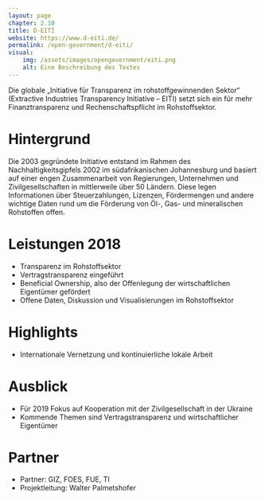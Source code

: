```yaml
---
layout: page
chapter: 2.10
title: D-EITI
website: https://www.d-eiti.de/
permalink: /open-government/d-eiti/
visual:
    img: /assets/images/opengovernment/eiti.png
    alt: Eine Beschreibung des Textes
---
```


Die globale „Initiative für Transparenz im rohstoffgewinnenden Sektor“ (Extractive Industries Transparency Initiative – EITI) setzt sich ein für mehr Finanztransparenz und Rechenschaftspflicht im Rohstoffsektor.

# Hintergrund

Die 2003 gegründete Initiative entstand im Rahmen des Nachhaltigkeitsgipfels 2002 im südafrikanischen Johannesburg und basiert auf einer engen Zusammenarbeit von Regierungen, Unternehmen und Zivilgesellschaften in mittlerweile über 50 Ländern. Diese legen Informationen über Steuerzahlungen, Lizenzen, Fördermengen und andere wichtige Daten rund um die Förderung von Öl-, Gas- und mineralischen Rohstoffen offen.

# Leistungen 2018

* Transparenz im Rohstoffsektor 
* Vertragstransparenz eingeführt
* Beneficial Ownership, also der Offenlegung der wirtschaftlichen Eigentümer gefördert
* Offene Daten, Diskussion und Visualisierungen im Rohstoffsektor

# Highlights

* Internationale Vernetzung und kontinuierliche lokale Arbeit

# Ausblick

* Für 2019 Fokus auf Kooperation mit der Zivilgesellschaft in der Ukraine
* Kommende Themen sind Vertragstransparenz und wirtschaftlicher Eigentümer


# Partner
* Partner: GIZ, FOES, FUE, TI
* Projektleitung: Walter Palmetshofer

